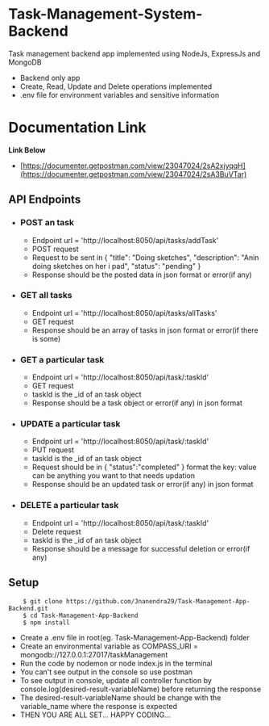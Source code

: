 # Task-Management-System-Backend
 Task management backend app implemented using NodeJs, ExpressJs and MongoDB
  - Backend only app
  - Create, Read, Update and Delete operations implemented
  - .env file for environment variables and sensitive information 

# Documentation Link 
**Link Below**
- [https://documenter.getpostman.com/view/23047024/2sA2xjyqqH](https://documenter.getpostman.com/view/23047024/2sA3BuVTar)

## API Endpoints 
 - ### POST an task
    - Endpoint url = 'http://localhost:8050/api/tasks/addTask'
    - POST request
    - Request to be sent in { "title": "Doing sketches", "description": "Anin doing sketches on her i pad", "status": "pending" }
    - Response should be the posted data in json format or error(if any)
      
 - ### GET all tasks
    - Endpoint url = 'http://localhost:8050/api/tasks/allTasks'
    - GET request
    - Response should be an array of tasks in json format or error(if there is some)
      
 - ### GET a particular task
    - Endpoint url = 'http://localhost:8050/api/task/:taskId'
    - GET request
    - taskId is the _id of an task object
    - Response should be a task object or error(if any) in json format

 - ### UPDATE a particular task
    - Endpoint url = 'http://localhost:8050/api/task/:taskId'
    - PUT request
    - taskId is the _id of an task object
    - Request should be in { "status":"completed" } format the key: value can be anything you want to that needs updation
    - Response should be an updated task or error(if any) in json format

 - ### DELETE a particular task
    - Endpoint url = 'http://localhost:8050/api/task/:taskId'
    - Delete request
    - taskId is the _id of an task object
    - Response should be a message for successful deletion or error(if any)

## Setup
 
```
    $ git clone https://github.com/Jnanendra29/Task-Management-App-Backend.git
    $ cd Task-Management-App-Backend
    $ npm install
```
  - Create a .env file in root(eg. Task-Management-App-Backend) folder
  - Create an environmental variable as COMPASS_URI = mongodb://127.0.0.1:27017/taskManagement
  - Run the code by nodemon or node index.js in the terminal
  - You can't see output in the console so use postman
  - To see output in console, update all controller function by console.log(desired-result-variableName) before returning the response
  - The desired-result-variableName should be change with the variable_name where the response is expected
  - THEN YOU ARE ALL SET... HAPPY CODING...
